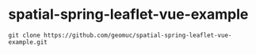 # spatial-spring-leaflet-vue-example

```
git clone https://github.com/geomuc/spatial-spring-leaflet-vue-example.git
```
